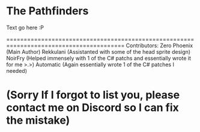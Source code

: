 # The Pathfinders

Text go here :P























 ========================================================================================
 Contributors:
 Zero Phoenix (Main Author)
 Rekkulani (Assistanted with some of the head sprite design)
 NoirFry (Helped immensely with 1 of the C# patchs and essentially wrote it for me >.>)
 Automatic (Again essentially wrote 1 of the C# patches I needed)
 
 (Sorry If I forgot to list you, please contact me on Discord so I can fix the mistake)
 ========================================================================================

